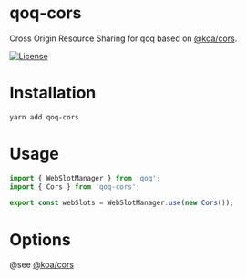 # qoq-cors
Cross Origin Resource Sharing for qoq based on [@koa/cors](https://github.com/koajs/cors).

[![License](https://img.shields.io/github/license/qoq-ts/qoq-cors)](https://github.com/qoq-ts/qoq-cors/blob/master/LICENSE)

# Installation
```bash
yarn add qoq-cors
```

# Usage
```typescript
import { WebSlotManager } from 'qoq';
import { Cors } from 'qoq-cors';

export const webSlots = WebSlotManager.use(new Cors());
```

# Options
@see [@koa/cors](https://github.com/koajs/cors/blob/master/README.md)
